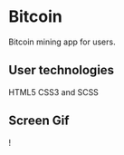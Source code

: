 <h1>Bitcoin</h1>

Bitcoin mining app for users.

<h2> User technologies</h2>

HTML5 CSS3 and SCSS

<h2> Screen Gif</h2>

! [](btc.gif)
